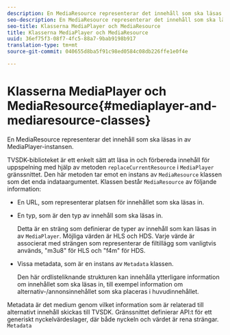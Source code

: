 ```yaml
---
description: En MediaResource representerar det innehåll som ska läsas in av MediaPlayer-instansen.
seo-description: En MediaResource representerar det innehåll som ska läsas in av MediaPlayer-instansen.
seo-title: Klasserna MediaPlayer och MediaResource
title: Klasserna MediaPlayer och MediaResource
uuid: 36ef75f3-08f7-4fc5-88a7-9bab9198b917
translation-type: tm+mt
source-git-commit: 040655d8ba5f91c98ed0584c08db226ffe1e0f4e

---
```



# Klasserna MediaPlayer och MediaResource{#mediaplayer-and-mediaresource-classes}

En MediaResource representerar det innehåll som ska läsas in av MediaPlayer-instansen.

<!--<a id="section_B09A012C97454AF58CE2269B800D8027"></a>-->

TVSDK-biblioteket är ett enkelt sätt att läsa in och förbereda innehåll för uppspelning med hjälp av metoden `replaceCurrentResource` i `MediaPlayer` gränssnittet. Den här metoden tar emot en instans av `MediaResource` klassen som det enda indataargumentet. Klassen består `MediaResource` av följande information:

* En URL, som representerar platsen för innehållet som ska läsas in.
* En typ, som är den typ av innehåll som ska läsas in.

   Detta är en sträng som definierar de typer av innehåll som kan läsas in av `MediaPlayer`. Möjliga värden är HLS och HDS. Varje värde är associerat med strängen som representerar de filtillägg som vanligtvis används, &quot;m3u8&quot; för HLS och &quot;f4m&quot; för HDS.
* Vissa metadata, som är en instans av `Metadata` klassen.

   Den här ordlisteliknande strukturen kan innehålla ytterligare information om innehållet som ska läsas in, till exempel information om alternativ-/annonsinnehållet som ska placeras i huvudinnehållet.

Metadata är det medium genom vilket information som är relaterad till alternativt innehåll skickas till TVSDK. Gränssnittet definierar API:t för ett generiskt nyckelvärdeslager, där både nyckeln och värdet är rena strängar. `Metadata`
